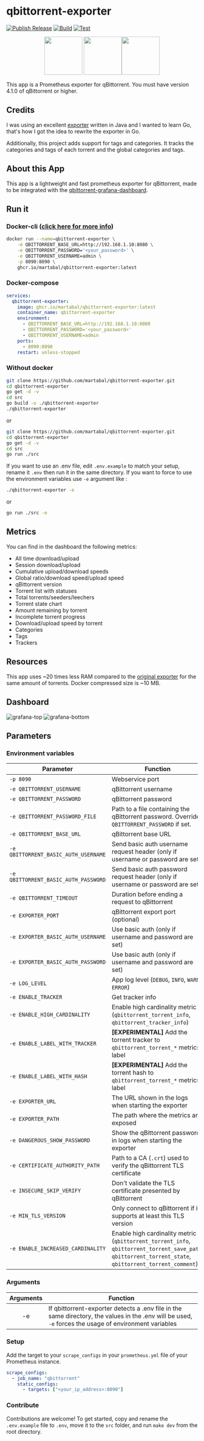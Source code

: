 # qbittorrent-exporter

[![Publish Release](https://github.com/martabal/qbittorrent-exporter/actions/workflows/docker.yml/badge.svg)](https://github.com/martabal/qbittorrent-exporter/actions/workflows/docker.yml)
[![Build](https://github.com/martabal/qbittorrent-exporter/actions/workflows/build.yml/badge.svg)](https://github.com/martabal/qbittorrent-exporter/actions/workflows/build.yml)
[![Test](https://github.com/martabal/qbittorrent-exporter/actions/workflows/test.yml/badge.svg)](https://github.com/martabal/qbittorrent-exporter/actions/workflows/test.yml)

<p align="center">
<img src="img/qbittorrent.png" width=100> <img src="img/prometheus.png" width=100><img src="img/golang.png" width=100>
</p>

This app is a Prometheus exporter for qBittorrent.
You must have version 4.1.0 of qBittorrent or higher.

## Credits

I was using an excellent [exporter](https://github.com/caseyscarborough/qbittorrent-exporter) written in Java and I wanted to learn Go, that's how I got the idea to rewrite the exporter in Go.

Additionally, this project adds support for tags and categories. It tracks the categories and tags of each torrent and the global categories and tags.

## About this App

This app is a lightweight and fast prometheus exporter for qBittorrent, made to be integrated with the [qbittorrent-grafana-dashboard](https://raw.githubusercontent.com/martabal/qbittorrent-exporter/main/grafana/dashboard.json).

## Run it

### Docker-cli ([click here for more info](https://docs.docker.com/engine/reference/commandline/cli/))

```sh
docker run --name=qbittorrent-exporter \
    -e QBITTORRENT_BASE_URL=http://192.168.1.10:8080 \
    -e QBITTORRENT_PASSWORD='<your_password>' \
    -e QBITTORRENT_USERNAME=admin \
    -p 8090:8090 \
    ghcr.io/martabal/qbittorrent-exporter:latest
```

### Docker-compose

```yaml
services:
  qbittorrent-exporter:
    image: ghcr.io/martabal/qbittorrent-exporter:latest
    container_name: qbittorrent-exporter
    environment:
      - QBITTORRENT_BASE_URL=http://192.168.1.10:8080
      - QBITTORRENT_PASSWORD='<your_password>'
      - QBITTORRENT_USERNAME=admin
    ports:
      - 8090:8090
    restart: unless-stopped
```

### Without docker

```sh
git clone https://github.com/martabal/qbittorrent-exporter.git
cd qbittorrent-exporter
go get -d -v
cd src
go build -o ./qbittorrent-exporter
./qbittorrent-exporter
```

or

```sh
git clone https://github.com/martabal/qbittorrent-exporter.git
cd qbittorrent-exporter
go get -d -v
cd src
go run ./src
```

If you want to use an .env file, edit `.env.example` to match your setup, rename it `.env` then run it in the same directory. If you want to force to use the environment variables use `-e` argument like :

```sh
./qbittorrent-exporter -e
```

or

```sh
go run ./src -e
```

## Metrics

You can find in the dashboard the following metrics:

- All time download/upload
- Session download/upload
- Cumulative upload/download speeds
- Global ratio/download speed/upload speed
- qBittorrent version
- Torrent list with statuses
- Total torrents/seeders/leechers
- Torrent state chart
- Amount remaining by torrent
- Incomplete torrent progress
- Download/upload speed by torrent
- Categories
- Tags
- Trackers

## Resources

This app uses ~20 times less RAM compared to the [original exporter](https://github.com/caseyscarborough/qbittorrent-exporter) for the same amount of torrents.
Docker compressed size is ~10 MB.

## Dashboard

![grafana-top](img/grafana-1.png)
![grafana-bottom](img/grafana-2.png)

## Parameters

### Environment variables

| Parameter                            | Function                                                                                                                                                 | Default Value           |
| ------------------------------------ | -------------------------------------------------------------------------------------------------------------------------------------------------------- | ----------------------- |
| `-p 8090`                            | Webservice port                                                                                                                                          |                         |
| `-e QBITTORRENT_USERNAME`            | qBittorrent username                                                                                                                                     | `admin`                 |
| `-e QBITTORRENT_PASSWORD`            | qBittorrent password                                                                                                                                     | `adminadmin`            |
| `-e QBITTORRENT_PASSWORD_FILE`       | Path to a file containing the qBittorrent password. Overrides `QBITTORRENT_PASSWORD` if set.                                                             |                         |
| `-e QBITTORRENT_BASE_URL`            | qBittorrent base URL                                                                                                                                     | `http://localhost:8090` |
| `-e QBITTORRENT_BASIC_AUTH_USERNAME` | Send basic auth username request header (only if username or password are set)                                                                           |                         |
| `-e QBITTORRENT_BASIC_AUTH_PASSWORD` | Send basic auth password request header (only if username or password are set)                                                                           |                         |
| `-e QBITTORRENT_TIMEOUT`             | Duration before ending a request to qBittorrent                                                                                                          | `30`                    |
| `-e EXPORTER_PORT`                   | qBittorrent export port (optional)                                                                                                                       | `8090`                  |
| `-e EXPORTER_BASIC_AUTH_USERNAME`    | Use basic auth (only if username and password are set)                                                                                                   |                         |
| `-e EXPORTER_BASIC_AUTH_PASSWORD`    | Use basic auth (only if username and password are set)                                                                                                   |                         |
| `-e LOG_LEVEL`                       | App log level (`DEBUG`, `INFO`, `WARN`, `ERROR`)                                                                                                         | `INFO`                  |
| `-e ENABLE_TRACKER`                  | Get tracker info                                                                                                                                         | `true`                  |
| `-e ENABLE_HIGH_CARDINALITY`         | Enable high cardinality metric (`qbittorrent_torrent_info`, `qbittorrent_tracker_info`)                                                                  | `false`                 |
| `-e ENABLE_LABEL_WITH_TRACKER`       | **[EXPERIMENTAL]** Add the torrent tracker to `qbittorrent_torrent_*` metrics label                                                                      | `false`                 |
| `-e ENABLE_LABEL_WITH_HASH`          | **[EXPERIMENTAL]** Add the torrent hash to `qbittorrent_torrent_*` metrics label                                                                         | `false`                 |
| `-e EXPORTER_URL`                    | The URL shown in the logs when starting the exporter                                                                                                     |                         |
| `-e EXPORTER_PATH`                   | The path where the metrics are exposed                                                                                                                   | `/metrics`              |
| `-e DANGEROUS_SHOW_PASSWORD`         | Show the qBittorrent password in logs when starting the exporter                                                                                         | `false`                 |
| `-e CERTIFICATE_AUTHORITY_PATH`      | Path to a CA (`.crt`) used to verify the qBittorrent TLS certificate                                                                                     |                         |
| `-e INSECURE_SKIP_VERIFY`            | Don't validate the TLS certificate presented by qBittorrent                                                                                              | `false`                 |
| `-e MIN_TLS_VERSION`                 | Only connect to qBittorrent if it supports at least this TLS version                                                                                     | `TLS_1_3`               |
| `-e ENABLE_INCREASED_CARDINALITY`    | Enable high cardinality metric (`qbittorrent_torrent_info`, `qbittorrent_torrent_save_path`, `qbittorrent_torrent_state`, `qbittorrent_torrent_comment`) | `false`                 |

### Arguments

| Arguments | Function                                                                                                                                               |
| :-------: | ------------------------------------------------------------------------------------------------------------------------------------------------------ |
|    -e     | If qbittorrent-exporter detects a .env file in the same directory, the values in the .env will be used, `-e` forces the usage of environment variables |

### Setup

Add the target to your `scrape_configs` in your `prometheus.yml` file of your Prometheus instance.

```yaml
scrape_configs:
  - job_name: "qbittorrent"
    static_configs:
      - targets: ["<your_ip_address>:8090"]
```

### Contribute

Contributions are welcome! To get started, copy and rename the `.env.example` file to `.env`, move it to the `src` folder, and run `make dev` from the root directory.
